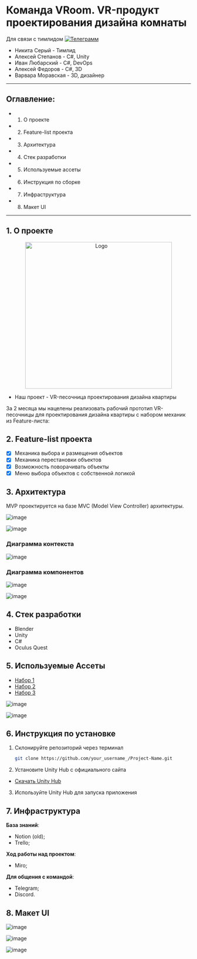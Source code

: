 # Команда VRoom. VR-продукт проектирования дизайна комнаты

Для связи с тимлидом [![Телеграмм](https://img.shields.io/badge/Пиши-В%20Telegram-0088cc)](https://t.me/hukumkass)

- Никита Серый - Тимлид
- Алексей Степанов - С#, Unity
- Иван Любарский - С#, DevOps 
- Алексей Федоров - C#, 3D
- Варвара Моравская - 3D, дизайнер

***

## Оглавление:       
 
- 1. О проекте    
- 2. Feature-list проекта    
- 3. Архитектура
- 4. Стек разработки
- 5. Используемые ассеты
- 6. Инструкция по сборке
- 7. Инфраструктура
- 8. Макет UI
  
***

## 1. О проекте

<!-- PROJECT LOGO -->

<div align="center">
  <a>
    <img src="Assets/Art/photo16779499525.png" alt="Logo" width="400" height="400">
  </a>

</div>


- Наш проект - VR-песочница проектирования дизайна квартиры

За 2 месяца мы нацелены реализовать рабочий прототип VR-песочницы для проектирования дизайна квартиры с набором механик из Feature-листа: 

## 2. Feature-list проекта

- [x] Механика выбора и размещения объектов
- [x] Механика перестановки объектов
- [x] Возможность поворачивать объекты
- [x] Меню выбора объектов с собственной логикой

## 3. Архитектура

MVP проектируется на базе MVC (Model View Controller) архитектуры.

![image](https://user-images.githubusercontent.com/113284506/232177892-b261d85e-49b2-4074-8aba-f3f9f5d6dc08.png)

![image](https://user-images.githubusercontent.com/113284506/232178091-e4baaf83-90b1-417b-9606-49e677037c52.png)

### Диаграмма контекста

![image](https://user-images.githubusercontent.com/113284506/233922910-ab90f38c-6a55-414c-a458-b27f56c065ed.png)

### Диаграмма компонентов

![image](https://user-images.githubusercontent.com/113284506/233986733-a28e7dc3-8ccb-4675-bbb0-a4e81c0b5d46.png)

![image](https://user-images.githubusercontent.com/113284506/222925566-cf4e3ac8-9570-40a7-a30a-4619838f9f21.png)




## 4. Стек разработки

- Blender
- Unity
- C#
- Oculus Quest

## 5. Используемые Ассеты

- [Набор 1](https://assetstore.unity.com/packages/3d/props/furniture/big-furniture-pack-7717)
- [Набор 2](https://assetstore.unity.com/packages/3d/props/furniture/modular-sofa-free-189368)
- [Набор 3](https://assetstore.unity.com/packages/3d/props/furniture/table-with-chairs-x3-free-101246)

![image](https://user-images.githubusercontent.com/113284506/232177664-bcf1d55c-7cc3-4d8e-8d73-e8c324dec99f.png)

![image](https://user-images.githubusercontent.com/113284506/232177709-7ce0a433-d261-41e7-91c7-4015194eb0dd.png)


## 6. Инструкция по установке



1. Склонируйте репозиторий через терминал

   ```sh
   git clone https://github.com/your_username_/Project-Name.git
   ```

2. Установите Unity Hub с официального сайта

- [Скачать Unity Hub](https://unity.com/ru/download)

3. Используйте Unity Hub для запуска приложения


## 7. Инфраструктура

**База знаний**:
- Notion (old);
- Trello;

**Ход работы над проектом**:
- Miro;

**Для общения с командой**:
- Telegram;
- Discord.


## 8. Макет UI


![image](https://user-images.githubusercontent.com/113284506/222925385-1f205a7b-59d5-4f43-bf14-1e28245dd520.png)

![image](https://user-images.githubusercontent.com/113284506/232177941-748554da-9496-4b89-b370-aa3a4db7d45e.png)

![image](https://user-images.githubusercontent.com/113284506/232178004-e91bc6e8-4c58-46c5-bdca-5f3a9b7ee629.png)
